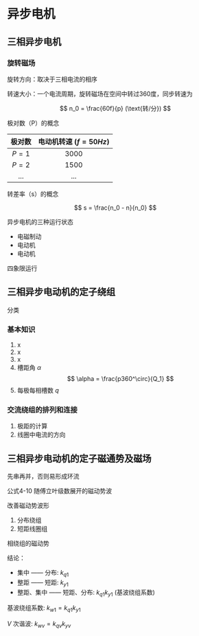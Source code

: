 # 异步电机

## 三相异步电机

### 旋转磁场

旋转方向：取决于三相电流的相序

转速大小：一个电流周期，旋转磁场在空间中转过360度，同步转速为

$$
n_0 = \frac{60f}{p} (\text{转/分})
$$

极对数（P）的概念

极对数 | 电动机转速 ($f = 50Hz$)
:-:|:-:
$P = 1$ | 3000
$P = 2$ | 1500
...|...

转差率（s）的概念

$$
s = \frac{n_0 - n}{n_0}
$$

异步电机的三种运行状态

- 电磁制动
- 电动机
- 电动机

四象限运行

## 三相异步电动机的定子绕组

分类

### 基本知识

1. x
2. x
3. x
4. 槽距角 $\alpha$
   $$
   \alpha = \frac{p360^\circ}{Q_1}
   $$
5. 每极每相槽数 $q$

### 交流绕组的排列和连接

1. 极距的计算
2. 线圈中电流的方向

## 三相异步电动机的定子磁通势及磁场

先串再并，否则易形成环流

公式4-10 随傅立叶级数展开的磁动势波

改善磁动势波形

1. 分布绕组
2. 短距线圈组

相绕组的磁动势

结论：

- 集中 —— 分布: $k_{q1}$
- 整距 —— 短距: $k_{y1}$
- 整距、集中 —— 短距、分布: $k_{q1} k_{y1}$ (基波绕组系数)

基波绕组系数: $k_{w1} = k_{q1} k_{y1}$

$V$ 次谐波: $k_{wv} = k_{qv} k_{yv}$
